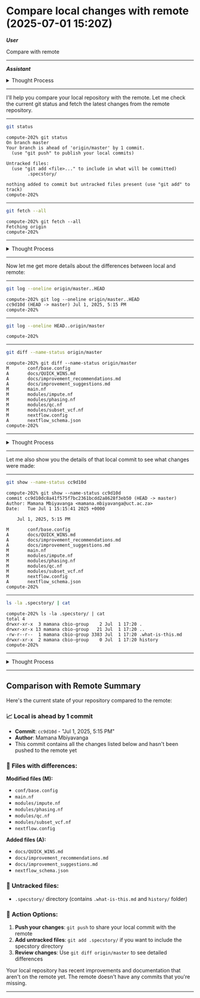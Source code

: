 <!-- Generated by SpecStory -->

# Compare local changes with remote (2025-07-01 15:20Z)

_**User**_

Compare with remote

---

_**Assistant**_

<think><details><summary>Thought Process</summary>The user wants to "Compare with remote". This sounds like they want to compare their local repository with the remote repository to see what changes exist. This is typically done with git commands like `git fetch` and `git status` or `git diff` to see differences.

Let me start by checking the current state of the repository and then compare with the remote.

I should:
1. First check the current status of the git repository
2. Fetch from the remote to get the latest information
3. Check what differences exist between local and remote branches</details></think>

---

I'll help you compare your local repository with the remote. Let me check the current git status and fetch the latest changes from the remote repository.

---

```bash
git status
```

```
compute-202% git status
On branch master
Your branch is ahead of 'origin/master' by 1 commit.
  (use "git push" to publish your local commits)

Untracked files:
  (use "git add <file>..." to include in what will be committed)
        .specstory/

nothing added to commit but untracked files present (use "git add" to track)
compute-202%
```

---

```bash
git fetch --all
```

```
compute-202% git fetch --all
Fetching origin
compute-202%
```

---

<think><details><summary>Thought Process</summary>Great! Now I can see the current status:

1. The local branch (master) is ahead of 'origin/master' by 1 commit - this means there's 1 local commit that hasn't been pushed to the remote yet
2. There's an untracked directory `.specstory/` that hasn't been added to git
3. The fetch completed successfully

Now let me get more detailed information about what the differences are:
- Show the commit that's ahead
- Show the status after fetch 
- Show what files would be different

Let me run a few more commands to get the complete picture.</details></think>

---

Now let me get more details about the differences between local and remote:

---

```bash
git log --oneline origin/master..HEAD
```

```
compute-202% git log --oneline origin/master..HEAD
cc9d10d (HEAD -> master) Jul 1, 2025, 5:15 PM
compute-202%
```

---

```bash
git log --oneline HEAD..origin/master
```

```
compute-202% 

```

---

```bash
git diff --name-status origin/master
```

```
compute-202% git diff --name-status origin/master
M       conf/base.config
A       docs/QUICK_WINS.md
A       docs/improvement_recommendations.md
A       docs/improvement_suggestions.md
M       main.nf
M       modules/impute.nf
M       modules/phasing.nf
M       modules/qc.nf
M       modules/subset_vcf.nf
M       nextflow.config
A       nextflow_schema.json
compute-202%
```

---

<think><details><summary>Thought Process</summary>Perfect! Now I have a clear picture of the differences between local and remote:

## Summary:
1. **Local is ahead**: Your local master branch has 1 commit (cc9d10d) that hasn't been pushed to the remote yet
2. **Remote is not ahead**: There are no commits in the remote that you don't have locally
3. **File changes**: There are several files that have been modified or added locally compared to the remote

## Details:
- **Modified files (M)**: conf/base.config, main.nf, modules/impute.nf, modules/phasing.nf, modules/qc.nf, modules/subset_vcf.nf, nextflow.config
- **Added files (A)**: docs/QUICK_WINS.md, docs/improvement_recommendations.md, docs/improvement_suggestions.md, nextflow_schema.json
- **Untracked**: .specstory/ directory (not yet added to git)

Let me also show the details of that local commit to see what changes were made in that commit.</details></think>

---

Let me also show you the details of that local commit to see what changes were made:

---

```bash
git show --name-status cc9d10d
```

```
compute-202% git show --name-status cc9d10d
commit cc9d10dc8a41f575f7bc2361bcdd2a8628f3eb50 (HEAD -> master)
Author: Mamana Mbiyavanga <mamana.mbiyavanga@uct.ac.za>
Date:   Tue Jul 1 15:15:41 2025 +0000

    Jul 1, 2025, 5:15 PM

M       conf/base.config
A       docs/QUICK_WINS.md
A       docs/improvement_recommendations.md
A       docs/improvement_suggestions.md
M       main.nf
M       modules/impute.nf
M       modules/phasing.nf
M       modules/qc.nf
M       modules/subset_vcf.nf
M       nextflow.config
A       nextflow_schema.json
compute-202%
```

---

```bash
ls -la .specstory/ | cat
```

```
compute-202% ls -la .specstory/ | cat
total 4
drwxr-xr-x  3 mamana cbio-group    2 Jul  1 17:20 .
drwxr-xr-x 13 mamana cbio-group   21 Jul  1 17:20 ..
-rw-r--r--  1 mamana cbio-group 3383 Jul  1 17:20 .what-is-this.md
drwxr-xr-x  2 mamana cbio-group    0 Jul  1 17:20 history
compute-202%
```

---

<think><details><summary>Thought Process</summary>Perfect! Now I have a complete picture of the comparison between local and remote. Let me summarize this for the user.</details></think>

---

## Comparison with Remote Summary

Here's the current state of your repository compared to the remote:

### 📈 **Local is ahead by 1 commit**
- **Commit**: `cc9d10d` - "Jul 1, 2025, 5:15 PM" 
- **Author**: Mamana Mbiyavanga
- This commit contains all the changes listed below and hasn't been pushed to the remote yet

### 📁 **Files with differences:**

**Modified files (M):**
- `conf/base.config`
- `main.nf`
- `modules/impute.nf`
- `modules/phasing.nf` 
- `modules/qc.nf`
- `modules/subset_vcf.nf`
- `nextflow.config`

**Added files (A):**
- `docs/QUICK_WINS.md`
- `docs/improvement_recommendations.md`
- `docs/improvement_suggestions.md`
- `nextflow_schema.json`

### 📂 **Untracked files:**
- `.specstory/` directory (contains `.what-is-this.md` and `history/` folder)

### 🔄 **Action Options:**
1. **Push your changes**: `git push` to share your local commit with the remote
2. **Add untracked files**: `git add .specstory/` if you want to include the specstory directory
3. **Review changes**: Use `git diff origin/master` to see detailed differences

Your local repository has recent improvements and documentation that aren't on the remote yet. The remote doesn't have any commits that you're missing.

---

